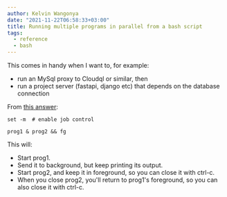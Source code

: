 ```yaml
---
author: Kelvin Wangonya
date: "2021-11-22T06:58:33+03:00"
title: Running multiple programs in parallel from a bash script
tags:
  - reference
  - bash
---
```


This comes in handy when I want to, for example:

- run an MySql proxy to Cloudql or similar, then
- run a project server (fastapi, django etc) that depends on the
  database connection

From [this
answer](https://stackoverflow.com/questions/3004811/how-do-you-run-multiple-programs-in-parallel-from-a-bash-script):

```shell
set -m  # enable job control

prog1 & prog2 && fg
```

This will:

- Start prog1.
- Send it to background, but keep printing its output.
- Start prog2, and keep it in foreground, so you can close it with
  ctrl-c.
- When you close prog2, you'll return to prog1's foreground, so you
  can also close it with ctrl-c.
